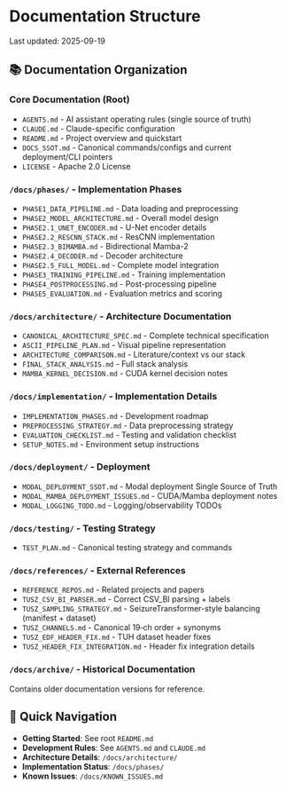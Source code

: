 # Documentation Structure

Last updated: 2025-09-19

## 📚 Documentation Organization

### Core Documentation (Root)
- `AGENTS.md` - AI assistant operating rules (single source of truth)
- `CLAUDE.md` - Claude-specific configuration
- `README.md` - Project overview and quickstart
- `DOCS_SSOT.md` - Canonical commands/configs and current deployment/CLI pointers
- `LICENSE` - Apache 2.0 License

### `/docs/phases/` - Implementation Phases
- `PHASE1_DATA_PIPELINE.md` - Data loading and preprocessing
- `PHASE2_MODEL_ARCHITECTURE.md` - Overall model design
- `PHASE2.1_UNET_ENCODER.md` - U-Net encoder details
- `PHASE2.2_RESCNN_STACK.md` - ResCNN implementation
- `PHASE2.3_BIMAMBA.md` - Bidirectional Mamba-2
- `PHASE2.4_DECODER.md` - Decoder architecture
- `PHASE2.5_FULL_MODEL.md` - Complete model integration
- `PHASE3_TRAINING_PIPELINE.md` - Training implementation
- `PHASE4_POSTPROCESSING.md` - Post-processing pipeline
- `PHASE5_EVALUATION.md` - Evaluation metrics and scoring

### `/docs/architecture/` - Architecture Documentation
- `CANONICAL_ARCHITECTURE_SPEC.md` - Complete technical specification
- `ASCII_PIPELINE_PLAN.md` - Visual pipeline representation
- `ARCHITECTURE_COMPARISON.md` - Literature/context vs our stack
- `FINAL_STACK_ANALYSIS.md` - Full stack analysis
- `MAMBA_KERNEL_DECISION.md` - CUDA kernel decision notes

### `/docs/implementation/` - Implementation Details
- `IMPLEMENTATION_PHASES.md` - Development roadmap
- `PREPROCESSING_STRATEGY.md` - Data preprocessing strategy
- `EVALUATION_CHECKLIST.md` - Testing and validation checklist
- `SETUP_NOTES.md` - Environment setup instructions

### `/docs/deployment/` - Deployment
- `MODAL_DEPLOYMENT_SSOT.md` - Modal deployment Single Source of Truth
- `MODAL_MAMBA_DEPLOYMENT_ISSUES.md` - CUDA/Mamba deployment notes
- `MODAL_LOGGING_TODO.md` - Logging/observability TODOs

### `/docs/testing/` - Testing Strategy
- `TEST_PLAN.md` - Canonical testing strategy and commands

### `/docs/references/` - External References
- `REFERENCE_REPOS.md` - Related projects and papers
- `TUSZ_CSV_BI_PARSER.md` - Correct CSV_BI parsing + labels
- `TUSZ_SAMPLING_STRATEGY.md` - SeizureTransformer-style balancing (manifest + dataset)
- `TUSZ_CHANNELS.md` - Canonical 19‑ch order + synonyms
- `TUSZ_EDF_HEADER_FIX.md` - TUH dataset header fixes
- `TUSZ_HEADER_FIX_INTEGRATION.md` - Header fix integration details

### `/docs/archive/` - Historical Documentation
Contains older documentation versions for reference.

## 🚀 Quick Navigation

- **Getting Started**: See root `README.md`
- **Development Rules**: See `AGENTS.md` and `CLAUDE.md`
- **Architecture Details**: `/docs/architecture/`
- **Implementation Status**: `/docs/phases/`
- **Known Issues**: `/docs/KNOWN_ISSUES.md`
